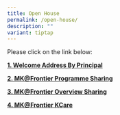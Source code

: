 ```yaml
---
title: Open House
permalink: /open-house/
description: ""
variant: tiptap
---
```

<p>Please click on the link below:</p>
<p></p>
<p><strong><a href="https://drive.google.com/file/d/1iZsBGDhz28wGi8pgLwlMNVzdKiWWrUkh/view?usp=drive_link" rel="noopener noreferrer nofollow" target="_blank">1. Welcome Address By Principal</a></strong>
</p>
<p></p>
<p><strong><a href="https://drive.google.com/file/d/1h2Y_8rXHNlRYA2NJoCNF0npwIyt46b0H/view?usp=drive_link" rel="noopener noreferrer nofollow" target="_blank">2. MK@Frontier Programme Sharing</a></strong>
</p>
<p></p>
<p><strong><a href="https://drive.google.com/file/d/1H-7kufprn76EqwlAAk-m6jYxHJnvind_/view?usp=drive_link" rel="noopener noreferrer nofollow" target="_blank">3. MK@Frontier Overview Sharing</a></strong>
</p>
<p></p>
<p><strong><a href="https://drive.google.com/file/d/119qp-DCSfBIZcI7_VxOA3OQfBcMUO_UL/view?usp=sharing" rel="noopener noreferrer nofollow" target="_blank">4. MK@Frontier KCare</a></strong>
</p>
<p></p>